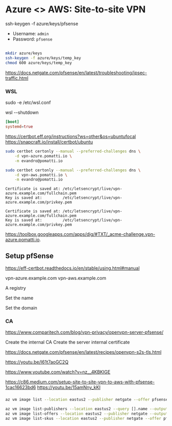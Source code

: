 # Azure <> AWS: Site-to-site VPN 




ssh-keygen -f azure/keys/pfsense

- Username: `admin`
- Password: `pfsense`


## 

```sh
mkdir azure/keys
ssh-keygen -f azure/keys/temp_key
chmod 600 azure/keys/temp_key
```



https://docs.netgate.com/pfsense/en/latest/troubleshooting/ipsec-traffic.html



### WSL

sudo -e /etc/wsl.conf

wsl --shutdown


```toml
[boot]
systemd=true
```

https://certbot.eff.org/instructions?ws=other&os=ubuntufocal
https://snapcraft.io/install/certbot/ubuntu


```sh
sudo certbot certonly --manual --preferred-challenges dns \
    -d vpn-azure.pomatti.io \
    -m evandro@pomatti.io
```

```sh
sudo certbot certonly --manual --preferred-challenges dns \
    -d vpn-aws.pomatti.io \
    -m evandro@pomatti.io
```

```
Certificate is saved at: /etc/letsencrypt/live/vpn-azure.example.com/fullchain.pem
Key is saved at:         /etc/letsencrypt/live/vpn-azure.example.com/privkey.pem
```

```
Certificate is saved at: /etc/letsencrypt/live/vpn-azure.example.com/fullchain.pem
Key is saved at:         /etc/letsencrypt/live/vpn-azure.example.com/privkey.pem
```

 https://toolbox.googleapps.com/apps/dig/#TXT/_acme-challenge.vpn-azure.pomatti.io.

## Setup pfSense

https://eff-certbot.readthedocs.io/en/stable/using.html#manual


vpn-azure.example.com
vpn-aws.example.com


A registry


Set the name

Set the domain

### CA

https://www.comparitech.com/blog/vpn-privacy/openvpn-server-pfsense/

Create the internal CA
Create the server internal certificate

https://docs.netgate.com/pfsense/en/latest/recipes/openvpn-s2s-tls.html


https://youtu.be/I61t7aoGC2Q


https://www.youtube.com/watch?v=nz__4KBKIGE

https://c86.medium.com/setup-site-to-site-vpn-to-aws-with-pfsense-1cac16623bd6
https://youtu.be/15amNny_kKI

###


```sh
az vm image list --location eastus2 --publisher netgate --offer pfsense-plus-public-cloud-fw-vpn-router --sku pfsense-plus-public-tac-lite --all
```

```sh
az vm image list-publishers --location eastus2 --query [].name --output table | grep netgate
az vm image list-offers --location eastus2 --publisher netgate --output table
az vm image list-skus --location eastus2 --publisher netgate --offer pfsense-plus-public-cloud-fw-vpn-router --query [].name --output table
```

